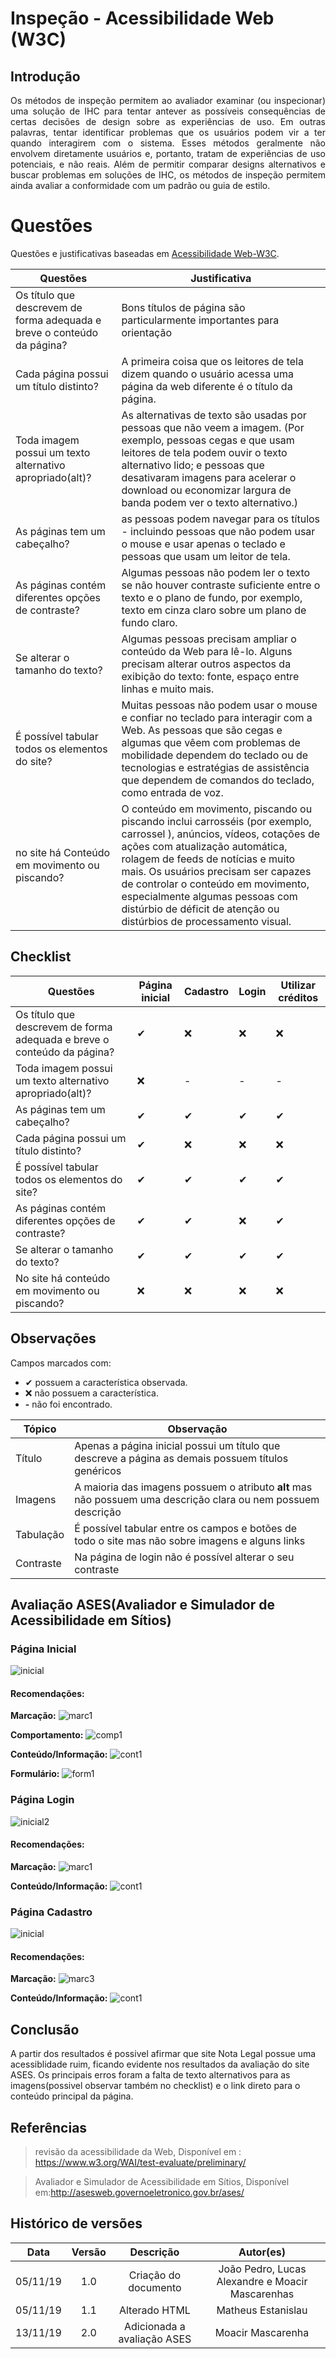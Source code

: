 # Inspeção - Acessibilidade Web (W3C)
 
## Introdução
 
<p align="justify">
Os métodos de inspeção permitem ao avaliador examinar (ou inspecionar) uma
solução de IHC para tentar antever as possíveis consequências de certas decisões de design sobre as experiências de uso. Em outras palavras, tentar identificar problemas
que os usuários podem vir a ter quando interagirem com o sistema. Esses métodos
geralmente não envolvem diretamente usuários e, portanto, tratam de experiências
de uso potenciais, e não reais. Além de permitir comparar designs alternativos e buscar problemas em soluções de IHC, os métodos de inspeção permitem ainda avaliar
a conformidade com um padrão ou guia de estilo.
</p>
 
# Questões 
Questões e justificativas baseadas em [Acessibilidade Web-W3C](https://www.w3.org/WAI/test-evaluate/preliminary/).
 
|Questões | Justificativa|
|---------|---------------|
|Os título que descrevem de forma adequada e breve o conteúdo da página?|Bons títulos de página são particularmente importantes para orientação|
|Cada página possui um título distinto?| A primeira coisa que os leitores de tela dizem quando o usuário acessa uma página da web diferente é o título da página.|
|Toda imagem possui um texto alternativo apropriado(alt)?|As alternativas de texto são usadas por pessoas que não veem a imagem. (Por exemplo, pessoas cegas e que usam leitores de tela podem ouvir o texto alternativo lido; e pessoas que desativaram imagens para acelerar o download ou economizar largura de banda podem ver o texto alternativo.)|
|As páginas tem um cabeçalho?|as pessoas podem navegar para os títulos - incluindo pessoas que não podem usar o mouse e usar apenas o teclado e pessoas que usam um leitor de tela.|
|As páginas contém diferentes opções de contraste?|Algumas pessoas não podem ler o texto se não houver contraste suficiente entre o texto e o plano de fundo, por exemplo, texto em cinza claro sobre um plano de fundo claro.|
|Se alterar o tamanho do texto?|Algumas pessoas precisam ampliar o conteúdo da Web para lê-lo. Alguns precisam alterar outros aspectos da exibição do texto: fonte, espaço entre linhas e muito mais.|
|É possível  tabular todos os elementos do site?|Muitas pessoas não podem usar o mouse e confiar no teclado para interagir com a Web. As pessoas que são cegas e algumas que vêem com problemas de mobilidade dependem do teclado ou de tecnologias e estratégias de assistência que dependem de comandos do teclado, como entrada de voz. |
|no site há Conteúdo em movimento ou piscando?|O conteúdo em movimento, piscando ou piscando inclui carrosséis (por exemplo, carrossel ), anúncios, vídeos, cotações de ações com atualização automática, rolagem de feeds de notícias e muito mais. Os usuários precisam ser capazes de controlar o conteúdo em movimento, especialmente algumas pessoas com distúrbio de déficit de atenção ou distúrbios de processamento visual.|
 
 

 
## Checklist

|Questões|Página inicial|Cadastro|Login| Utilizar créditos|
|--------|--------|-------|-------|------|
|Os título que descrevem de forma adequada e breve o conteúdo da página?|✔|❌|❌|❌|
|Toda imagem possui um texto alternativo apropriado(alt)?|❌|-|-|-|
|As páginas tem um cabeçalho?|✔|✔|✔|✔|
|Cada página possui um título distinto?|✔|❌|❌|❌|
|É possível  tabular todos os elementos do site?|✔|✔|✔|✔|
|As páginas contém diferentes opções de contraste?|✔|✔|❌|✔|
|Se alterar o tamanho do texto?|✔|✔|✔|✔|
|No site há conteúdo em movimento ou piscando?|❌|❌|❌|❌|

 

## Observações
Campos marcados com:<br>
<ul>
 <li> ✔ possuem a característica observada.<br>
<li> ❌ não possuem a característica.<br>
<li> <b>-</b> não foi encontrado.
</ul>

|Tópico|Observação|
|------|----------|
|Título|Apenas a página inicial possui um título que descreve a página as demais possuem títulos genéricos|
|Imagens| A maioria das imagens possuem o atributo **alt** mas não possuem uma descrição clara ou nem possuem descrição|
|Tabulação| É possível tabular entre os campos e botões de todo o site mas não sobre imagens e alguns links|
|Contraste|Na página de login não é possível alterar o seu contraste|

## Avaliação ASES(Avaliador e Simulador de Acessibilidade em Sítios)

### Página Inicial
![inicial](img/ASES_pg_inicial.png)

#### Recomendações:
**Marcação:**
![marc1](img/marc_rec1.png)

**Comportamento:**
![comp1](img/comp_rec1.png)

**Conteúdo/Informação:**
![cont1](img/cont_rec1.png)

**Formulário:**
![form1](img/form_rec1.png)


### Página Login
![inicial2](img/ASES_pg_login.png)

#### Recomendações:
**Marcação:**
![marc1](img/marc_rec2.png)

**Conteúdo/Informação:**
![cont1](img/cont_rec2.png)

### Página Cadastro
![inicial](img/ASES_pg_cadastro.png)

#### Recomendações:

**Marcação:**
![marc3](img/marc_rec3.png)


**Conteúdo/Informação:**
![cont1](img/cont_rec3.png)



## Conclusão

A partir dos resultados é possivel afirmar que site Nota Legal possue uma acessiblidade ruim, ficando evidente nos resultados da avaliação do site ASES. Os principais erros foram a falta de texto alternativos para as imagens(possivel observar também no checklist) e o link direto para o conteúdo principal da página.

## Referências 
 
> revisão da acessibilidade da Web, Disponível em : https://www.w3.org/WAI/test-evaluate/preliminary/
 
 > Avaliador e Simulador de Acessibilidade em Sítios, Disponível em:http://asesweb.governoeletronico.gov.br/ases/
## Histórico de versões
 
| Data | Versão | Descrição | Autor(es) |
|:--:|:--:|:--:|:--:|
|05/11/19|1.0|Criação do documento|João Pedro, Lucas Alexandre e Moacir Mascarenhas|
|05/11/19|1.1|Alterado HTML|Matheus Estanislau|
|13/11/19|2.0|Adicionada a avaliação ASES|Moacir Mascarenha|


